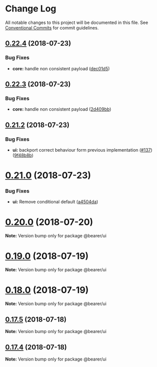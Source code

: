 # Change Log

All notable changes to this project will be documented in this file.
See [Conventional Commits](https://conventionalcommits.org) for commit guidelines.

<a name="0.22.4"></a>
## [0.22.4](https://github.com/ionic-team/stencil-component-starter/compare/v0.22.2...v0.22.4) (2018-07-23)


### Bug Fixes

* **core:** handle non consistent payload ([dec01d5](https://github.com/ionic-team/stencil-component-starter/commit/dec01d5))




<a name="0.22.3"></a>
## [0.22.3](https://github.com/ionic-team/stencil-component-starter/compare/v0.22.3-0...v0.22.3) (2018-07-23)


### Bug Fixes

* **core:** handle non consistent payload ([2d409bb](https://github.com/ionic-team/stencil-component-starter/commit/2d409bb))




<a name="0.21.2"></a>
## [0.21.2](https://github.com/ionic-team/stencil-component-starter/compare/v0.21.1...v0.21.2) (2018-07-23)


### Bug Fixes

* **ui:** backport correct behaviour form previous implementation ([#137](https://github.com/ionic-team/stencil-component-starter/issues/137)) ([9f48b8b](https://github.com/ionic-team/stencil-component-starter/commit/9f48b8b))




<a name="0.21.0"></a>
# [0.21.0](https://github.com/ionic-team/stencil-component-starter/compare/v0.20.2...v0.21.0) (2018-07-23)


### Bug Fixes

* **ui:** Remove conditional default ([a4504da](https://github.com/ionic-team/stencil-component-starter/commit/a4504da))




<a name="0.20.0"></a>
# [0.20.0](https://github.com/ionic-team/stencil-component-starter/compare/v0.19.1...v0.20.0) (2018-07-20)




**Note:** Version bump only for package @bearer/ui

<a name="0.19.0"></a>
# [0.19.0](https://github.com/ionic-team/stencil-component-starter/compare/v0.18.0...v0.19.0) (2018-07-19)




**Note:** Version bump only for package @bearer/ui

<a name="0.18.0"></a>
# [0.18.0](https://github.com/ionic-team/stencil-component-starter/compare/v0.17.5...v0.18.0) (2018-07-19)




**Note:** Version bump only for package @bearer/ui

<a name="0.17.5"></a>
## [0.17.5](https://github.com/ionic-team/stencil-component-starter/compare/v0.17.4...v0.17.5) (2018-07-18)




**Note:** Version bump only for package @bearer/ui

<a name="0.17.4"></a>
## [0.17.4](https://github.com/ionic-team/stencil-component-starter/compare/v0.17.3...v0.17.4) (2018-07-18)




**Note:** Version bump only for package @bearer/ui
